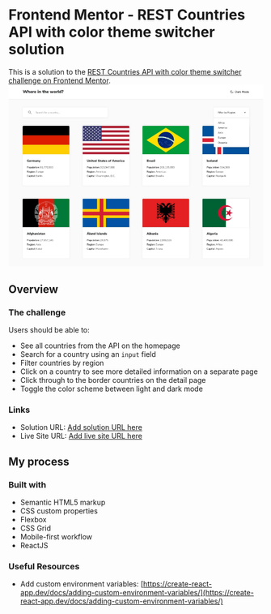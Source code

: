 # Frontend Mentor - REST Countries API with color theme switcher solution

This is a solution to the [REST Countries API with color theme switcher challenge on Frontend Mentor](https://www.frontendmentor.io/challenges/rest-countries-api-with-color-theme-switcher-5cacc469fec04111f7b848ca).
![preview](restCountry.jpeg)

## Overview

### The challenge

Users should be able to:

- See all countries from the API on the homepage
- Search for a country using an `input` field
- Filter countries by region
- Click on a country to see more detailed information on a separate page
- Click through to the border countries on the detail page
- Toggle the color scheme between light and dark mode

### Links

- Solution URL: [Add solution URL here](https://github.com/Duyen-codes/REST-countries-FEM)
- Live Site URL: [Add live site URL here](https://63036ef0960187005b2c84f1--super-cool-site-by-duyen-codes.netlify.app/)

## My process

### Built with

- Semantic HTML5 markup
- CSS custom properties
- Flexbox
- CSS Grid
- Mobile-first workflow
- ReactJS

### Useful Resources

- Add custom environment variables: [https://create-react-app.dev/docs/adding-custom-environment-variables/](https://create-react-app.dev/docs/adding-custom-environment-variables/)
